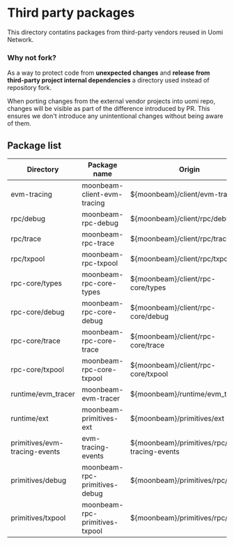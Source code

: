 # Third party packages

This directory contatins packages from third-party vendors reused in Uomi Network.

### Why not fork?

As a way to protect code from **unexpected changes** and **release from third-party project
internal dependencies** a directory used instead of repository fork.

When porting changes from the external vendor projects into uomi repo,
changes will be visible as part of the difference introduced by PR. This ensures we don't
introduce any unintentional changes without being aware of them.

## Package list

| Directory                          | Package name                   | Origin                                        |
|------------------------------------|--------------------------------|-----------------------------------------------|
| evm-tracing                        | moonbeam-client-evm-tracing    | ${moonbeam}/client/evm-tracing                |
| rpc/debug                          | moonbeam-rpc-debug             | ${moonbeam}/client/rpc/debug                  |
| rpc/trace                          | moonbeam-rpc-trace             | ${moonbeam}/client/rpc/trace                  |
| rpc/txpool                         | moonbeam-rpc-txpool            | ${moonbeam}/client/rpc/txpool                 |
| rpc-core/types                     | moonbeam-rpc-core-types        | ${moonbeam}/client/rpc-core/types             |
| rpc-core/debug                     | moonbeam-rpc-core-debug        | ${moonbeam}/client/rpc-core/debug             |
| rpc-core/trace                     | moonbeam-rpc-core-trace        | ${moonbeam}/client/rpc-core/trace             |
| rpc-core/txpool                    | moonbeam-rpc-core-txpool       | ${moonbeam}/client/rpc-core/txpool            |
| runtime/evm_tracer                 | moonbeam-evm-tracer            | ${moonbeam}/runtime/evm_tracer                |
| runtime/ext                        | moonbeam-primitives-ext        | ${moonbeam}/primitives/ext                    |
| primitives/evm-tracing-events      | evm-tracing-events             | ${moonbeam}/primitives/rpc/evm-tracing-events |
| primitives/debug                   | moonbeam-rpc-primitives-debug  | ${moonbeam}/primitives/rpc/debug              |
| primitives/txpool                  | moonbeam-rpc-primitives-txpool | ${moonbeam}/primitives/rpc/txpool             |


